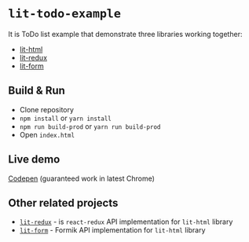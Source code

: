 # `lit-todo-example`

It is ToDo list example that demonstrate three libraries working together:
* [lit-html](https://github.com/PolymerLabs/lit-html)
* [lit-redux](https://github.com/jmas/lit-redux)
* [lit-form](https://github.com/jmas/lit-form)

## Build & Run

* Clone repository
* `npm install` or `yarn install`
* `npm run build-prod` or `yarn run build-prod`
* Open `index.html`

## Live demo

[Codepen](https://codepen.io/alex_maslakov/pen/GOmJmN) (guaranteed work in latest Chrome)

## Other related projects

* [`lit-redux`](https://github.com/jmas/lit-redux) - is `react-redux` API implementation for `lit-html` library
* [`lit-form`](https://github.com/jmas/lit-form) - Formik API implementation for `lit-html` library
